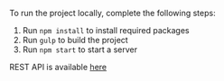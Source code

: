 To run the project locally, complete the following steps:

1. Run `npm install` to install required packages
2. Run `gulp` to build the project
3. Run `npm start` to start a server

REST API is available [here](https://github.com/abahachenka/appointment-app-api) 
